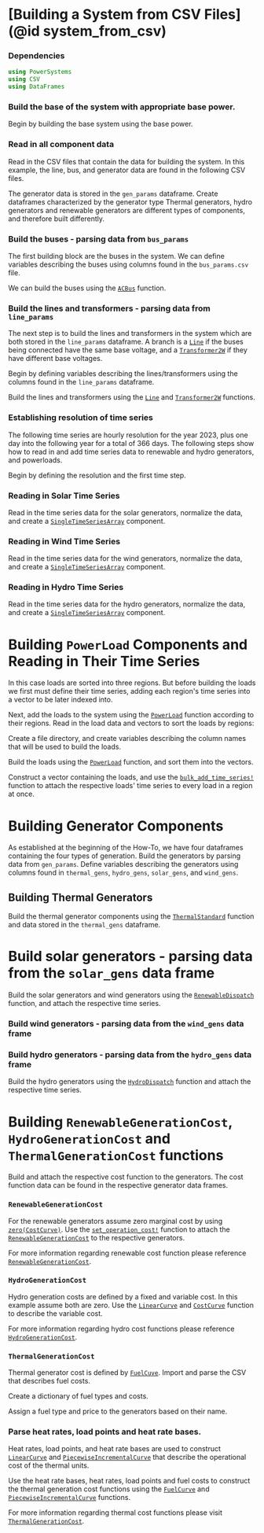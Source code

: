 # [Building a System from CSV Files](@id system_from_csv)

### Dependencies

```julia
using PowerSystems
using CSV
using DataFrames
```

### Build the base of the system with appropriate base power.

Begin by building the base system using the base power.

### Read in all component data

Read in the CSV files that contain the data for building the system. In this
example, the line, bus, and generator data are found in the following CSV files.

The generator data is stored in the `gen_params` dataframe. Create dataframes characterized by the generator type Thermal
generators, hydro generators and renewable generators are different types of
components, and therefore built differently.

### Build the buses - parsing data from `bus_params`

The first building block are the buses in the system. We can define variables
describing the buses using columns found in the `bus_params.csv` file.

We can build the buses using the [`ACBus`](@ref) function.

### Build the lines and transformers - parsing data from `line_params`

The next step is to build the lines and transformers in the system which are
both stored in the `line_params` dataframe. A branch is a [`Line`](@ref) if the buses
being connected have the same base voltage, and a [`Transformer2W`](@ref) if they have
different base voltages.

Begin by defining variables describing the lines/transformers using the columns
found in the `line_params` dataframe.

Build the lines and transformers using the [`Line`](@ref) and [`Transformer2W`](@ref) functions.

### Establishing resolution of time series

The following time series are hourly resolution for the year 2023, plus one day
into the following year for a total of 366 days. The following steps show how
to read in and add time series data to renewable and hydro generators, and
powerloads.

Begin by defining the resolution and the first time step.

### Reading in Solar Time Series

Read in the time series data for the solar generators, normalize the data, and create a [`SingleTimeSeriesArray`](@ref) component.

### Reading in Wind Time Series

Read in the time series data for the wind generators, normalize the data, and create a [`SingleTimeSeriesArray`](@ref) component.

### Reading in Hydro Time Series

Read in the time series data for the hydro generators, normalize the data, and create a [`SingleTimeSeriesArray`](@ref) component.

# Building `PowerLoad` Components and Reading in Their Time Series

In this case loads are sorted into three regions. But before building the loads
we first must define their time series, adding each region's time series into
a vector to be later indexed into.

Next, add the loads to the system using the [`PowerLoad`](@ref) function according to their regions.
Read in the load data and vectors to sort the loads by regions:

Create a file directory, and create variables describing the column names that will be used to build the loads.

Build the loads using the [`PowerLoad`](@ref) function, and sort them into the vectors.

Construct a vector containing the loads, and use the
[`bulk_add_time_series!`](@ref) function to attach the respective loads' time
series to every load in a region at once.

# Building Generator Components

As established at the beginning of the How-To, we have four dataframes
containing the four types of generation. Build the generators by parsing data
from `gen_params`. Define variables describing the generators using columns
found in `thermal_gens`, `hydro_gens`, `solar_gens`, and `wind_gens`.

## Building Thermal Generators

Build the thermal generator components using the [`ThermalStandard`](@ref) function and data stored in the
`thermal_gens` dataframe.

# Build solar generators - parsing data from the `solar_gens` data frame

Build the solar generators and
wind generators using the [`RenewableDispatch`](@ref) function, and attach the respective time series.

### Build wind generators - parsing data from the `wind_gens` data frame

### Build hydro generators - parsing data from the `hydro_gens` data frame

Build the hydro generators using the [`HydroDispatch`](@ref) function and attach the respective time series.

# Building `RenewableGenerationCost`, `HydroGenerationCost` and `ThermalGenerationCost` functions

Build and attach the respective cost function to the
generators. The cost function data can be found in the respective generator
data frames.

### `RenewableGenerationCost`

For the renewable generators assume zero marginal cost by using [`zero(CostCurve)`](@ref). Use the [`set_operation_cost!`](@ref) function to attach the [`RenewableGenerationCost`](@ref) to the respective generators.

For more information regarding renewable cost function please reference [`RenewableGenerationCost`](@ref).

### `HydroGenerationCost`

Hydro generation costs are defined by a fixed and variable cost. In this
example assume both are zero. Use the [`LinearCurve`](@ref) and [`CostCurve`](@ref) function to describe the variable cost.

For more information regarding hydro cost functions please reference
[`HydroGenerationCost`](@ref).

### `ThermalGenerationCost`

Thermal generator cost is defined by [`FuelCuve`](@ref). Import and parse the CSV that describes fuel costs.

Create a dictionary of fuel types and costs.

Assign a fuel type and price to the generators based on their name.

### Parse heat rates, load points and heat rate bases.

Heat rates, load points, and heat rate bases are used to construct [`LinearCurve`](@ref) and
[`PiecewiseIncrementalCurve`](@ref) that describe the operational cost of the thermal units.

Use the heat rate bases, heat rates, load points and fuel costs to
construct the thermal generation cost functions using the [`FuelCurve`](@ref) and [`PiecewiseIncrementalCurve`](@ref) functions.

For more information regarding thermal cost functions please visit
[`ThermalGenerationCost`](@ref).
